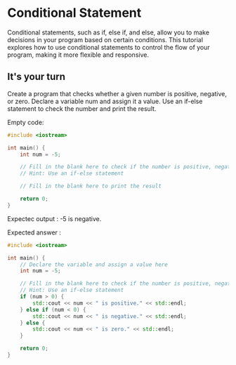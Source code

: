 # Conditional Statement

Conditional statements, such as if, else if, and else, allow you to make decisions in your program based on certain conditions. This tutorial explores how to use conditional statements to control the flow of your program, making it more flexible and responsive.

## It's your turn

Create a program that checks whether a given number is positive, negative, or zero. Declare a variable num and assign it a value. Use an if-else statement to check the number and print the result.

Empty code: 
```cpp
#include <iostream>

int main() {
    int num = -5;

    // Fill in the blank here to check if the number is positive, negative, or zero
    // Hint: Use an if-else statement

    // Fill in the blank here to print the result

    return 0;
}
```

Expectec output : 
-5 is negative.


Expected answer : 

```cpp
#include <iostream>

int main() {
    // Declare the variable and assign a value here
    int num = -5;

    // Fill in the blank here to check if the number is positive, negative, or zero
    // Hint: Use an if-else statement
    if (num > 0) {
        std::cout << num << " is positive." << std::endl;
    } else if (num < 0) {
        std::cout << num << " is negative." << std::endl;
    } else {
        std::cout << num << " is zero." << std::endl;
    }

    return 0;
}
```
